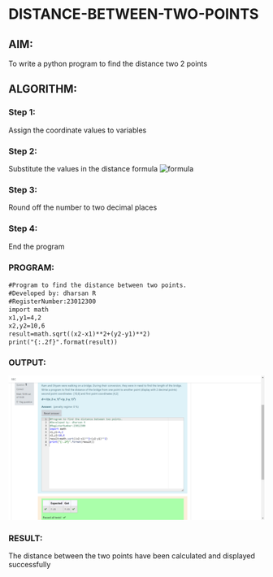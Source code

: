 # DISTANCE-BETWEEN-TWO-POINTS

## AIM:
To write a python program to find the distance two 2 points
## ALGORITHM:
### Step 1: 
Assign the coordinate values to variables 
### Step 2:
Substitute the values in the distance formula  ![formula](/formula.JPG)
### Step 3:
Round off the number to two decimal places
### Step 4:
End the program
### PROGRAM:
```
#Program to find the distance between two points.
#Developed by: dharsan R
#RegisterNumber:23012300
import math
x1,y1=4,2
x2,y2=10,6
result=math.sqrt((x2-x1)**2+(y2-y1)**2)
print("{:.2f}".format(result))

```
  


### OUTPUT:
![OUTPUT](/Screenshot%20(13).png)


### RESULT:
The distance between the two points have been calculated and displayed successfully 

